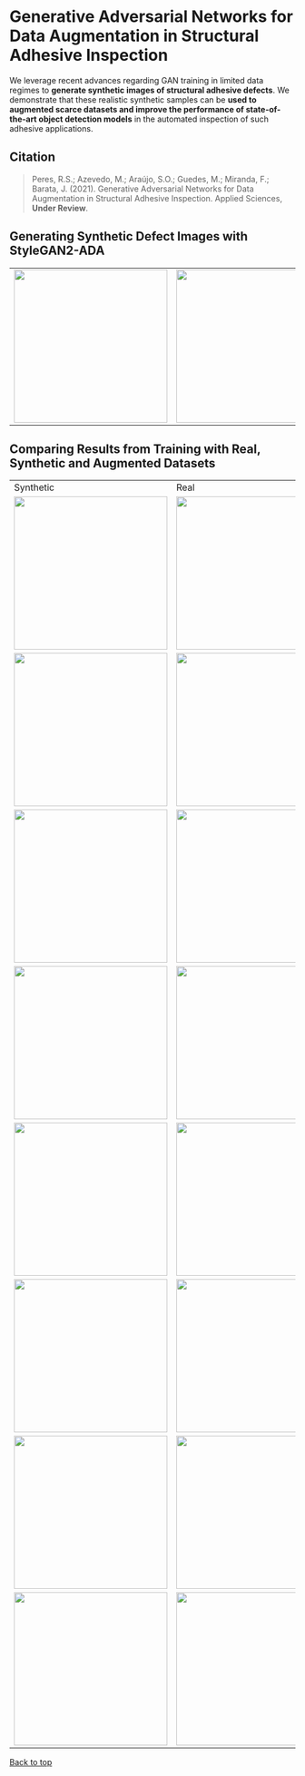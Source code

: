 # Generative Adversarial Networks for Data Augmentation in Structural Adhesive Inspection

We leverage recent advances regarding GAN training in limited data regimes to **generate synthetic images of structural adhesive defects**. We demonstrate that these realistic synthetic samples can be **used to augmented scarce datasets and improve the performance of state-of-the-art object detection models** in the automated inspection of such adhesive applications.

## Citation 

> Peres, R.S.; Azevedo, M.; Araújo, S.O.; Guedes, M.; Miranda, F.; Barata, J. (2021). Generative Adversarial Networks for Data Augmentation in Structural Adhesive Inspection. Applied Sciences, **Under Review**.

## Generating Synthetic Defect Images with StyleGAN2-ADA

<table>
  <tr>
    <td><img src="Figures/gifs/introsys1024_1.gif" width=270></td>
    <td><img src="results/see-q-product.jpg" width=270></td>
    <td><img src="results/gluesim_demo2.gif" width=270></td>
  </tr>
</table>

## Comparing Results from Training with Real, Synthetic and Augmented Datasets

<table>
  <tr>
    <td>Synthetic</td>
    <td>Real</td>    
    <td>Augmented</td>
  </tr>
  <tr>
    <td><img src="results/yolov4_s/result_test_1.jpg" width=270></td>
    <td><img src="results/yolov4_r/result_test_1.jpg" width=270></td>
    <td><img src="results/yolov4_a/result_test_1.jpg" width=270></td>
  </tr>  
  <tr>
    <td><img src="results/yolov4_s/result_test_5.jpg" width=270></td>
    <td><img src="results/yolov4_r/result_test_5.jpg" width=270></td>
    <td><img src="results/yolov4_a/result_test_5.jpg" width=270></td>
  </tr> 
  <tr>
    <td><img src="results/yolov4_s/result_test_6.jpg" width=270></td>
    <td><img src="results/yolov4_r/result_test_6.jpg" width=270></td>
    <td><img src="results/yolov4_a/result_test_6.jpg" width=270></td>
  </tr> 
  <tr>
    <td><img src="results/yolov4_s/result_test_7.jpg" width=270></td>
    <td><img src="results/yolov4_r/result_test_7.jpg" width=270></td>
    <td><img src="results/yolov4_a/result_test_7.jpg" width=270></td>
  </tr> 
  <tr>
    <td><img src="results/yolov4_s/result_test_9.jpg" width=270></td>
    <td><img src="results/yolov4_r/result_test_9.jpg" width=270></td>
    <td><img src="results/yolov4_a/result_test_9.jpg" width=270></td>
  </tr> 
  <tr>
    <td><img src="results/yolov4_s/result_test_19.jpg" width=270></td>
    <td><img src="results/yolov4_r/result_test_19.jpg" width=270></td>
    <td><img src="results/yolov4_a/result_test_19.jpg" width=270></td>
  </tr> 
  <tr>
    <td><img src="results/yolov4_s/result_test_20.jpg" width=270></td>
    <td><img src="results/yolov4_r/result_test_20.jpg" width=270></td>
    <td><img src="results/yolov4_a/result_test_20.jpg" width=270></td>
  </tr> 
  <tr>
    <td><img src="results/yolov4_s/result_test_21.jpg" width=270></td>
    <td><img src="results/yolov4_r/result_test_21.jpg" width=270></td>
    <td><img src="results/yolov4_a/result_test_21.jpg" width=270></td>
  </tr> 
</table>

<a href="#top">Back to top</a>
